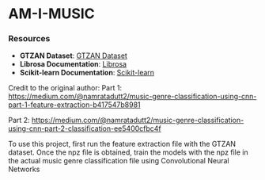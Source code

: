 # AM-I-MUSIC

### Resources

- **GTZAN Dataset**: [GTZAN Dataset](http://marsyas.info/downloads/datasets.html)
- **Librosa Documentation**: [Librosa](https://librosa.org/doc/latest/index.html)
- **Scikit-learn Documentation**: [Scikit-learn](https://scikit-learn.org/stable/)

Credit to the original author: 
Part 1:
https://medium.com/@namratadutt2/music-genre-classification-using-cnn-part-1-feature-extraction-b417547b8981

Part 2:
https://medium.com/@namratadutt2/music-genre-classification-using-cnn-part-2-classification-ee5400cfbc4f

To use this project, first run the feature extraction file with the GTZAN dataset.
Once the npz file is obtained, train the models with the npz file in the actual music genre classification file using Convolutional Neural Networks
